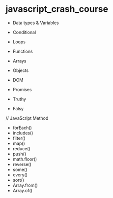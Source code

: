 # javascript_crash_course

* Data types & Variables
* Conditional
* Loops
* Functions
* Arrays
* Objects
* DOM
* Promises

* Truthy
* Falsy

// JavaScript Method
* forEach()
* includes()
* filter()
* map()
* reduce()
* push()
* math.floor()
* reverse()
* some()
* every()
* sort()
* Array.from()
* Array.of()
